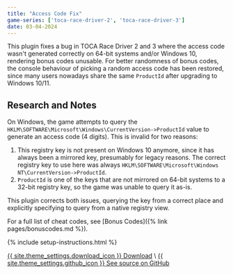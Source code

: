 ```yaml
---
title: "Access Code Fix"
game-series: ['toca-race-driver-2', 'toca-race-driver-3']
date: 03-04-2024
---
```


This plugin fixes a bug in TOCA Race Driver 2 and 3 where the access code wasn't generated correctly on 64-bit systems
and/or Windows 10, rendering bonus codes unusable. For better randomness of bonus codes, the console behaviour of picking
a random access code has been restored, since many users nowadays share the same `ProductId` after upgrading to Windows 10/11.

## Research and Notes

On Windows, the game attempts to query the `HKLM\SOFTWARE\Microsoft\Windows\CurrentVersion->ProductId` value to generate an access code (4 digits).
This is invalid for two reasons:
1. This registry key is not present on Windows 10 anymore, since it has always been a mirrored key, presumably for legacy reasons.
   The correct registry key to use here was always `HKLM\SOFTWARE\Microsoft\Windows NT\CurrentVersion->ProductId`.
2. `ProductId` is one of the keys that are not mirrored on 64-bit systems to a 32-bit registry key, so the game was unable to query it as-is.

This plugin corrects both issues, querying the key from a correct place and explicitly specifying to query from a native registry view.

For a full list of cheat codes, see [Bonus Codes]({% link pages/bonuscodes.md %}).

{% include setup-instructions.html %}

<a href="https://github.com/Nenkai/GameCheat-Unlockers/releases/latest/download/RDAccessCodeFix.zip" class="button" role="button">{{ site.theme_settings.download_icon }} Download</a> \\
<a href="https://github.com/Nenkai/GameCheat-Unlockers/tree/main/RDAccessCodeFix" class="button github" role="button" target="_blank">{{ site.theme_settings.github_icon }} See source on GitHub</a>
